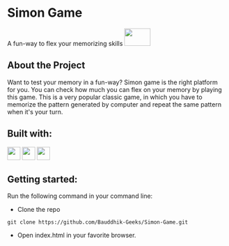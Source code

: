 # Simon Game
A fun-way to flex your memorizing skills
<img src="https://user-images.githubusercontent.com/60555164/169991646-17ac3e0a-6c58-4e9c-8f87-463b76a9e2fe.png" width="60" height="40">

## About the Project
Want to test your memory in a fun-way? Simon game is the right platform for you. You can check how much you can flex on your memory by playing this game. This is a very popular classic game, in which you have to memorize the pattern generated by computer and repeat the same pattern when it's your turn.

## Built with:
<img src="https://user-images.githubusercontent.com/60555164/169992332-b8c3ebcd-eed9-4cbb-904c-7a5b8acf6545.png" width="30" height="30">
<img src="https://user-images.githubusercontent.com/60555164/169992363-2bdde60a-3ce3-4bdc-86df-a795a4c3b072.png" width="30" height="30">
<img src="https://user-images.githubusercontent.com/60555164/169992381-605c0895-5b5b-4006-a40c-2a6355d02f2a.png" width="30" height="30">

## Getting started:
Run the following command in your command line:
- Clone the repo
```
git clone https://github.com/Bauddhik-Geeks/Simon-Game.git
```
- Open index.html in your favorite browser.
